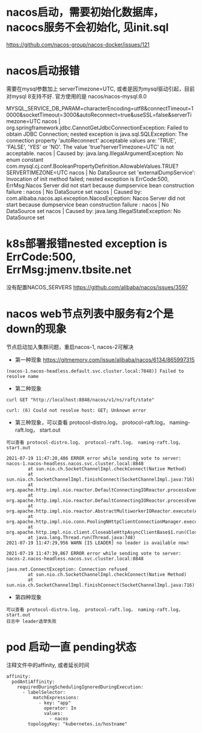 # nacos启动，需要初始化数据库，nacocs服务不会初始化, 见init.sql

https://github.com/nacos-group/nacos-docker/issues/121
# nacos启动报错
需要在mysql参数加上 serverTimezone=UTC, 或者是因为mysql驱动引起，目前对mysql 8支持不好. 官方使用的是 nacos/nacos-mysql:8.0

MYSQL_SERVICE_DB_PARAM=characterEncoding=utf8&connectTimeout=10000&socketTimeout=3000&autoReconnect=true&useSSL=false&serverTimezone=UTC
nacos    | org.springframework.jdbc.CannotGetJdbcConnectionException: Failed to obtain JDBC Connection; nested exception is java.sql.SQLException: The connection property 'autoReconnect' acceptable values are: 'TRUE', 'FALSE', 'YES' or 'NO'. The value 'true?serverTimezone=UTC' is not acceptable.
nacos    | Caused by: java.lang.IllegalArgumentException: No enum constant com.mysql.cj.conf.BooleanPropertyDefinition.AllowableValues.TRUE?SERVERTIMEZONE=UTC
nacos    | No DataSource set
'externalDumpService': Invocation of init method failed; nested exception is ErrCode:500, ErrMsg:Nacos Server did not start because dumpservice bean construction failure :
nacos    | No DataSource set
nacos    | Caused by: com.alibaba.nacos.api.exception.NacosException: Nacos Server did not start because dumpservice bean construction failure :
nacos    | No DataSource set
nacos    | Caused by: java.lang.IllegalStateException: No DataSource set

# k8s部署报错nested exception is ErrCode:500, ErrMsg:jmenv.tbsite.net
没有配置NACOS_SERVERS
https://github.com/alibaba/nacos/issues/3597

# nacos web节点列表中服务有2个是down的现象
节点启动加入集群问题，重启nacos-1, nacos-2可解决

- 第一种现象
https://gitmemory.com/issue/alibaba/nacos/6134/865997315
```
(nacos-1.nacos-headless.default.svc.cluster.local:7848)] Failed to resolve name
```

- 第二种现象
```
curl GET "http://localhost:8848/nacos/v1/ns/raft/state"

curl: (6) Could not resolve host: GET; Unknown error
```

- 第三种现象，可以查看 protocol-distro.log， protocol-raft.log， naming-raft.log， start.out

```
可以查看 protocol-distro.log， protocol-raft.log， naming-raft.log， start.out

2021-07-19 11:47:20,486 ERROR error while sending vote to server: nacos-1.nacos-headless.nacos.svc.cluster.local:8848
        at sun.nio.ch.SocketChannelImpl.checkConnect(Native Method)
        at sun.nio.ch.SocketChannelImpl.finishConnect(SocketChannelImpl.java:716)
        at org.apache.http.impl.nio.reactor.DefaultConnectingIOReactor.processEvent(DefaultConnectingIOReactor.java:174)
        at org.apache.http.impl.nio.reactor.DefaultConnectingIOReactor.processEvents(DefaultConnectingIOReactor.java:148)
        at org.apache.http.impl.nio.reactor.AbstractMultiworkerIOReactor.execute(AbstractMultiworkerIOReactor.java:351)
        at org.apache.http.impl.nio.conn.PoolingNHttpClientConnectionManager.execute(PoolingNHttpClientConnectionManager.java:194)
        at org.apache.http.impl.nio.client.CloseableHttpAsyncClientBase$1.run(CloseableHttpAsyncClientBase.java:64)
        at java.lang.Thread.run(Thread.java:748)
2021-07-19 11:47:29,956 WARN [IS LEADER] no leader is available now!

2021-07-19 11:47:39,867 ERROR error while sending vote to server: nacos-2.nacos-headless.nacos.svc.cluster.local:8848

java.net.ConnectException: Connection refused
        at sun.nio.ch.SocketChannelImpl.checkConnect(Native Method)
        at sun.nio.ch.SocketChannelImpl.finishConnect(SocketChannelImpl.java:716)
```

- 第四种现象
```
可以查看 protocol-distro.log， protocol-raft.log， naming-raft.log， start.out
日志中 leader选举失败
```

# pod 启动一直  pending状态

注释文件中的affinity, 或者延长时间
```
affinity:
  podAntiAffinity:
    requiredDuringSchedulingIgnoredDuringExecution:
      - labelSelector:
          matchExpressions:
            - key: "app"
              operator: In
              values:
                - nacos
        topologyKey: "kubernetes.io/hostname"
```